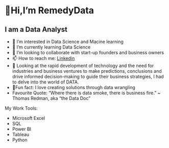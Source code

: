 # 👋Hi,I’m RemedyData #
## I am a Data Analyst ##
- 👀 I’m interested in Data Science and Macine learning
- 🌱 I’m currently learning Data Science
- 💞️ I’m looking to collaborate with start-up founders and business owners
- 📫 How to reach me: [Linkedin](https://www.linkedin.com/in/ramadan-salman-521b1224b/)
- 📑 Looking at the rapid development of technology and the need for industries and business ventures to make predictions,
     conclusions and drive informed decision-making to guide their business strategies, I had to delve into the world of DATA.
- 🙂Fun fact: I love creating solutions through data wrangling
- Favourite Quote:  “Where there is data smoke, there is business fire.” ~ Thomas Redman, aka “the Data Doc”

My Work Tools:
- Microsoft Excel
- SQL
- Power BI
- Tableau
- Python
<!---
RemedyData/RemedyData is a ✨ special ✨ repository because its `README.md` (this file) appears on your GitHub profile.
You can click the Preview link to take a look at your changes.
--->

